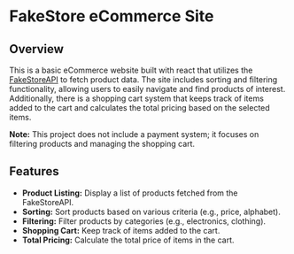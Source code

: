 # FakeStore eCommerce Site

## Overview

This is a basic eCommerce website built with react that utilizes the [FakeStoreAPI](https://fakestoreapi.com/) to fetch product data. The site includes sorting and filtering functionality, allowing users to easily navigate and find products of interest. Additionally, there is a shopping cart system that keeps track of items added to the cart and calculates the total pricing based on the selected items.

**Note:** This project does not include a payment system; it focuses on filtering products and managing the shopping cart.

## Features

- **Product Listing:** Display a list of products fetched from the FakeStoreAPI.
- **Sorting:** Sort products based on various criteria (e.g., price, alphabet).
- **Filtering:** Filter products by categories (e.g., electronics, clothing).
- **Shopping Cart:** Keep track of items added to the cart.
- **Total Pricing:** Calculate the total price of items in the cart.



